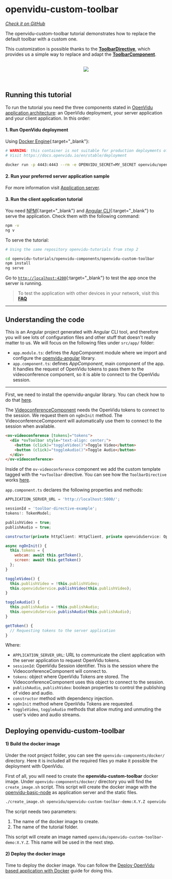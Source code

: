 # openvidu-custom-toolbar

<a href="https://github.com/OpenVidu/openvidu-tutorials/tree/master/openvidu-components/openvidu-custom-toolbar" target="_blank"><i class="icon ion-social-github"> Check it on GitHub</i></a>

The openvidu-custom-toolbar tutorial demonstrates how to replace the default toolbar with a custom one.

This customization is possible thanks to the [**ToolbarDirective**](api/openvidu-angular/directives/ToolbarDirective.html), which provides us a simple way to replace and adapt the [**ToolbarComponent**](api/openvidu-angular/components/ToolbarComponent.html).


<p align="center" style="margin-top: 30px">
  <img class="img-responsive" style="max-width: 80%" src="img/components/custom-toolbar.png">
</p>

<br>

## Running this tutorial

To run the tutorial you need the three components stated in [OpenVidu application architecture](developing-your-video-app/#openvidu-application-architecture): an OpenVidu deployment, your server application and your client application. In this order:

#### 1. Run OpenVidu deployment

Using [Docker Engine](https://docs.docker.com/engine/){:target="_blank"}:

```bash
# WARNING: this container is not suitable for production deployments of OpenVidu
# Visit https://docs.openvidu.io/en/stable/deployment

docker run -p 4443:4443 --rm -e OPENVIDU_SECRET=MY_SECRET openvidu/openvidu-dev:2.30.0
```

#### 2. Run your preferred server application sample

For more information visit [Application server](application-server/).

<div id="application-server-wrapper"></div>
<script src="js/load-common-template.js" data-pathToFile="server-application-samples.html" data-elementId="application-server-wrapper" data-runAnchorScript="false" data-useCurrentVersion="true"></script>

#### 3. Run the client application tutorial

You need [NPM](https://docs.npmjs.com/downloading-and-installing-node-js-and-npm){:target="_blank"} and [Angular CLI](https://angular.io/cli){:target="_blank"} to serve the application. Check them with the following command:

```bash
npm -v
ng v
```

To serve the tutorial:

```bash
# Using the same repository openvidu-tutorials from step 2

cd openvidu-tutorials/openvidu-components/openvidu-custom-toolbar
npm install
ng serve
```

Go to [`http://localhost:4200`](http://localhost:4200){:target="_blank"} to test the app once the server is running.

> To test the application with other devices in your network, visit this **[FAQ](troubleshooting/#3-test-applications-in-my-network-with-multiple-devices)**

---

## Understanding the code

This is an Angular project generated with Angular CLI tool, and therefore you will see lots of configuration files and other stuff that doesn't really matter to us. We will focus on the following files under `src/app/` folder:

- `app.module.ts`: defines the AppComponent module where we import and configure the [openvidu-angular](api/openvidu-angular/) library.
- `app.component.ts`: defines *AppComponent*, main component of the app. It handles the request of OpenVidu tokens to pass them to the videoconference component, so it is able to connect to the OpenVidu session.

---

First, we need to install the openvidu-angular library. You can check how to do that [here](api/openvidu-angular/).

The [VideoconferenceComponent](api/openvidu-angular/components/VideoconferenceComponent.html) needs the OpenVidu tokens to connect to the session. We request them on `ngOnInit` method. The VideoconferenceComponent will automatically use them to connect to the session when available.


```html
<ov-videoconference [tokens]="tokens">
  <div *ovToolbar style="text-align: center;">
    <button (click)="toggleVideo()">Toggle Video</button>
    <button (click)="toggleAudio()">Toggle Audio</button>
  </div>
</ov-videoconference>
```

Inside of the `ov-videoconference` component we add the custom template tagged with the `*ovToolbar` directive. You can see how the `ToolbarDirective` works [here](api/openvidu-angular/directives/ToolbarDirective.html).

`app.component.ts` declares the following properties and methods:

```javascript
APPLICATION_SERVER_URL = 'http://localhost:5000/';

sessionId = 'toolbar-directive-example';
tokens!: TokenModel;

publishVideo = true;
publishAudio = true;

constructor(private httpClient: HttpClient, private openviduService: OpenViduService) { }

async ngOnInit() {
  this.tokens = {
    webcam: await this.getToken(),
    screen: await this.getToken()
  };
}

toggleVideo() {
  this.publishVideo = !this.publishVideo;
  this.openviduService.publishVideo(this.publishVideo);
}

toggleAudio() {
  this.publishAudio = !this.publishAudio;
  this.openviduService.publishAudio(this.publishAudio);
}

getToken() {
  // Requesting tokens to the server application
}
```

Where:

- `APPLICATION_SERVER_URL`: URL to communicate the client application with the server application to request OpenVidu tokens.
- `sessionId`: OpenVidu Session identifier. This is the session where the VideoconferenceComponent will connect to.
- `tokens`: object where OpenVidu Tokens are stored. The VideoconferenceComponent uses this object to connect to the session.
- `publishAudio`, `publishVideo`: boolean properties to control the publishing of video and audio.
- `constructor` method with dependency injection.
- `ngOnInit` method where OpenVidu Tokens are requested.
- `toggleVideo`, `toggleAudio` methods that allow muting and unmuting the user's video and audio streams.


## Deploying openvidu-custom-toolbar

#### 1) Build the docker image

Under the root project folder, you can see the `openvidu-components/docker/` directory. Here it is included all the required files yo make it possible the deployment with OpenVidu.

First of all, you will need to create the **openvidu-custom-toolbar** docker image. Under `openvidu-components/docker/` directory you will find the `create_image.sh` script. This script will create the docker image with the [openvidu-basic-node](application-server/openvidu-basic-node/) as application server and the static files.

```bash
./create_image.sh openvidu/openvidu-custom-toolbar-demo:X.Y.Z openvidu-custom-toolbar
```

The script needs two parameters:

1. The name of the docker image to create.
2. The name of the tutorial folder.

This script will create an image named `openvidu/openvidu-custom-toolbar-demo:X.Y.Z`. This name will be used in the next step.

#### 2) Deploy the docker image

Time to deploy the docker image. You can follow the [Deploy OpenVidu based application with Docker](deployment/deploying-openvidu-apps/#with-docker) guide for doing this.
